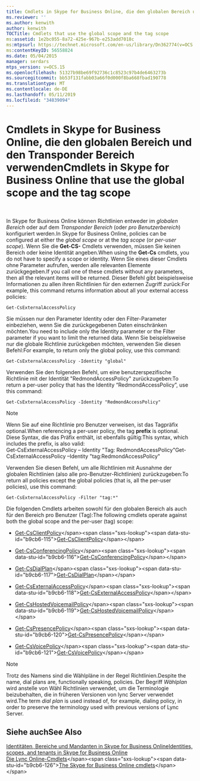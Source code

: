 ```yaml
---
title: Cmdlets in Skype for Business Online, die den globalen Bereich und den Transponder Bereich verwenden
ms.reviewer: ''
ms.author: kenwith
author: kenwith
TOCTitle: Cmdlets that use the global scope and the tag scope
ms:assetid: 1e2bc055-8a72-425e-967b-e253add7018c
ms:mtpsurl: https://technet.microsoft.com/en-us/library/Dn362774(v=OCS.15)
ms:contentKeyID: 56558824
ms.date: 05/04/2015
manager: serdars
mtps_version: v=OCS.15
ms.openlocfilehash: 51327b98be69f92736c1c8523c97b4de6463273b
ms.sourcegitcommit: bb53f131fabb03a66f0d000f8ba668fbad190778
ms.translationtype: MT
ms.contentlocale: de-DE
ms.lasthandoff: 05/11/2019
ms.locfileid: "34839094"
---
```

# <a name="cmdlets-in-skype-for-business-online-that-use-the-global-scope-and-the-tag-scope"></a><span data-ttu-id="b9cb6-102">Cmdlets in Skype for Business Online, die den globalen Bereich und den Transponder Bereich verwenden</span><span class="sxs-lookup"><span data-stu-id="b9cb6-102">Cmdlets in Skype for Business Online that use the global scope and the tag scope</span></span>

 


<span data-ttu-id="b9cb6-103">In Skype for Business Online können Richtlinien entweder im *globalen Bereich* oder auf dem *Transponder Bereich* (oder *pro Benutzerbereich*) konfiguriert werden.</span><span class="sxs-lookup"><span data-stu-id="b9cb6-103">In Skype for Business Online, policies can be configured at either the *global scope* or at the *tag scope* (or *per-user scope*).</span></span> <span data-ttu-id="b9cb6-104">Wenn Sie die **Get-CS-** Cmdlets verwenden, müssen Sie keinen Bereich oder keine Identität angeben.</span><span class="sxs-lookup"><span data-stu-id="b9cb6-104">When using the **Get-Cs** cmdlets, you do not have to specify a scope or identity.</span></span> <span data-ttu-id="b9cb6-105">Wenn Sie eines dieser Cmdlets ohne Parameter aufrufen, werden alle relevanten Elemente zurückgegeben.</span><span class="sxs-lookup"><span data-stu-id="b9cb6-105">If you call one of these cmdlets without any parameters, then all the relevant items will be returned.</span></span> <span data-ttu-id="b9cb6-106">Dieser Befehl gibt beispielsweise Informationen zu allen ihren Richtlinien für den externen Zugriff zurück:</span><span class="sxs-lookup"><span data-stu-id="b9cb6-106">For example, this command returns information about all your external access policies:</span></span>

    Get-CsExternalAccessPolicy

<span data-ttu-id="b9cb6-107">Sie müssen nur den Parameter Identity oder den Filter-Parameter einbeziehen, wenn Sie die zurückgegebenen Daten einschränken möchten.</span><span class="sxs-lookup"><span data-stu-id="b9cb6-107">You need to include only the Identity parameter or the Filter parameter if you want to limit the returned data.</span></span> <span data-ttu-id="b9cb6-108">Wenn Sie beispielsweise nur die globale Richtlinie zurückgeben möchten, verwenden Sie diesen Befehl:</span><span class="sxs-lookup"><span data-stu-id="b9cb6-108">For example, to return only the global policy, use this command:</span></span>

    Get-CsExternalAccessPolicy -Identity "global"

<span data-ttu-id="b9cb6-109">Verwenden Sie den folgenden Befehl, um eine benutzerspezifische Richtlinie mit der Identität "RedmondAccessPolicy" zurückzugeben:</span><span class="sxs-lookup"><span data-stu-id="b9cb6-109">To return a per-user policy that has the Identity “RedmondAccessPolicy”, use this command:</span></span>

    Get-CsExternalAccessPolicy -Identity "RedmondAccessPolicy"


> [!NOTE]  
> <span data-ttu-id="b9cb6-110">Wenn Sie auf eine Richtlinie pro Benutzer verweisen, <STRONG></STRONG> ist das Tagpräfix optional.</span><span class="sxs-lookup"><span data-stu-id="b9cb6-110">When referencing a per-user policy, the tag <STRONG>prefix</STRONG> is optional.</span></span> <span data-ttu-id="b9cb6-111">Diese Syntax, die das Präfix enthält, ist ebenfalls gültig:</span><span class="sxs-lookup"><span data-stu-id="b9cb6-111">This syntax, which includes the prefix, is also valid:</span></span><BR><span data-ttu-id="b9cb6-112">Get-CsExternalAccessPolicy – Identity "Tag: RedmondAccessPolicy"</span><span class="sxs-lookup"><span data-stu-id="b9cb6-112">Get-CsExternalAccessPolicy –Identity "tag:RedmondAccessPolicy"</span></span>



<span data-ttu-id="b9cb6-113">Verwenden Sie diesen Befehl, um alle Richtlinien mit Ausnahme der globalen Richtlinien (also alle pro-Benutzer-Richtlinien) zurückzugeben:</span><span class="sxs-lookup"><span data-stu-id="b9cb6-113">To return all policies except the global policies (that is, all the per-user policies), use this command:</span></span>

    Get-CsExternalAccessPolicy -Filter "tag:*"

<span data-ttu-id="b9cb6-114">Die folgenden Cmdlets arbeiten sowohl für den globalen Bereich als auch für den Bereich pro Benutzer (Tag):</span><span class="sxs-lookup"><span data-stu-id="b9cb6-114">The following cmdlets operate against both the global scope and the per-user (tag) scope:</span></span>

  - <span data-ttu-id="b9cb6-115">[Get-CsClientPolicy](https://technet.microsoft.com/en-us/library/gg398830\(v=ocs.15\))</span><span class="sxs-lookup"><span data-stu-id="b9cb6-115">[Get-CsClientPolicy](https://technet.microsoft.com/en-us/library/gg398830\(v=ocs.15\))</span></span>

  - <span data-ttu-id="b9cb6-116">[Get-CsConferencingPolicy](https://technet.microsoft.com/en-us/library/gg398293\(v=ocs.15\))</span><span class="sxs-lookup"><span data-stu-id="b9cb6-116">[Get-CsConferencingPolicy](https://technet.microsoft.com/en-us/library/gg398293\(v=ocs.15\))</span></span>

  - <span data-ttu-id="b9cb6-117">[Get-CsDialPlan](https://technet.microsoft.com/en-us/library/gg413043\(v=ocs.15\))</span><span class="sxs-lookup"><span data-stu-id="b9cb6-117">[Get-CsDialPlan](https://technet.microsoft.com/en-us/library/gg413043\(v=ocs.15\))</span></span>

  - <span data-ttu-id="b9cb6-118">[Get-CsExternalAccessPolicy](https://technet.microsoft.com/en-us/library/gg425805\(v=ocs.15\))</span><span class="sxs-lookup"><span data-stu-id="b9cb6-118">[Get-CsExternalAccessPolicy](https://technet.microsoft.com/en-us/library/gg425805\(v=ocs.15\))</span></span>

  - <span data-ttu-id="b9cb6-119">[Get-CsHostedVoicemailPolicy](https://technet.microsoft.com/en-us/library/gg398348\(v=ocs.15\))</span><span class="sxs-lookup"><span data-stu-id="b9cb6-119">[Get-CsHostedVoicemailPolicy](https://technet.microsoft.com/en-us/library/gg398348\(v=ocs.15\))</span></span>

  - <span data-ttu-id="b9cb6-120">[Get-CsPresencePolicy](https://technet.microsoft.com/en-us/library/gg398463\(v=ocs.15\))</span><span class="sxs-lookup"><span data-stu-id="b9cb6-120">[Get-CsPresencePolicy](https://technet.microsoft.com/en-us/library/gg398463\(v=ocs.15\))</span></span>

  - <span data-ttu-id="b9cb6-121">[Get-CsVoicePolicy](https://technet.microsoft.com/en-us/library/gg398101\(v=ocs.15\))</span><span class="sxs-lookup"><span data-stu-id="b9cb6-121">[Get-CsVoicePolicy](https://technet.microsoft.com/en-us/library/gg398101\(v=ocs.15\))</span></span>


> [!NOTE]  
> <span data-ttu-id="b9cb6-122">Trotz des Namens sind die Wählpläne in der Regel Richtlinien.</span><span class="sxs-lookup"><span data-stu-id="b9cb6-122">Despite the name, dial plans are, functionally speaking, policies.</span></span> <span data-ttu-id="b9cb6-123">Der Begriff <EM>Wählplan</EM> wird anstelle von Wähl Richtlinien verwendet, um die Terminologie beizubehalten, die in früheren Versionen von lync Server verwendet wird.</span><span class="sxs-lookup"><span data-stu-id="b9cb6-123">The term <EM>dial plan</EM> is used instead of, for example, dialing policy, in order to preserve the terminology used with previous versions of Lync Server.</span></span>



## <a name="see-also"></a><span data-ttu-id="b9cb6-124">Siehe auch</span><span class="sxs-lookup"><span data-stu-id="b9cb6-124">See Also</span></span>


[<span data-ttu-id="b9cb6-125">Identitäten, Bereiche und Mandanten in Skype for Business Online</span><span class="sxs-lookup"><span data-stu-id="b9cb6-125">Identities, scopes, and tenants in Skype for Business Online</span></span>](identities-scopes-and-tenants-in-skype-for-business-online.md)  
<span data-ttu-id="b9cb6-126">[Die Lync Online-Cmdlets](https://technet.microsoft.com/en-us/library/dn362817\(v=ocs.15\))</span><span class="sxs-lookup"><span data-stu-id="b9cb6-126">[The Skype for Business Online cmdlets](https://technet.microsoft.com/en-us/library/dn362817\(v=ocs.15\))</span></span>

